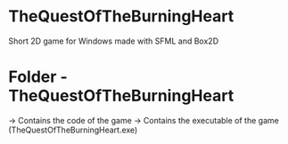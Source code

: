 # TheQuestOfTheBurningHeart
Short 2D game for Windows made with SFML and Box2D

# Folder - TheQuestOfTheBurningHeart
 -> Contains the code of the game
 -> Contains the executable of the game (TheQuestOfTheBurningHeart.exe)
